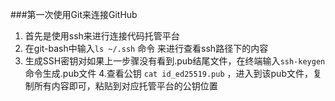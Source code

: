 ###第一次使用Git来连接GitHub
1. 首先是使用ssh来进行连接代码托管平台
2. 在git-bash中输入`ls ~/.ssh` 命令 来进行查看ssh路径下的内容
3. 生成SSH密钥对如果上一步骤没有看到.pub结尾文件，在终端输入`ssh-keygen`命令生成.pub文件
4.查看公钥 `cat id_ed25519.pub` ，进入到该pub文件，复制所有内容即可，粘贴到对应托管平台的公钥位置